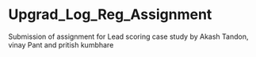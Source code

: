 # Upgrad_Log_Reg_Assignment
Submission of assignment for Lead scoring case study by Akash Tandon, vinay Pant and pritish kumbhare
